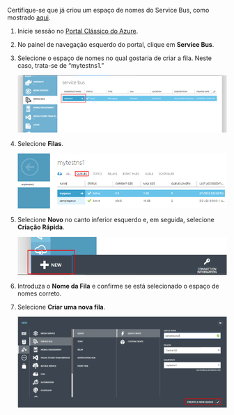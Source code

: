 Certifique-se que já criou um espaço de nomes do Service Bus, como mostrado [aqui][namespace-how-to].

1. Inicie sessão no [Portal Clássico do Azure][classic-portal].

2. No painel de navegação esquerdo do portal, clique em **Service Bus**.

3. Selecione o espaço de nomes no qual gostaria de criar a fila. Neste caso, trata-se de “mytestns1.”

    ![Selecionar um espaço de nomes][select-namespace]

4. Selecione **Filas**.

    ![Selecionar Filas][select-queue]

5. Selecione **Novo** no canto inferior esquerdo e, em seguida, selecione **Criação Rápida**.

    ![Selecionar Novo][select-new]

6. Introduza o **Nome da Fila** e confirme se está selecionado o espaço de nomes correto.

7. Selecione **Criar uma nova fila**.

    ![Criar uma fila][create-queue]

[select-namespace]: ./media/service-bus-create-queue-portal/select-namespace.png
[select-queue]: ./media/service-bus-create-queue-portal/select-queue.png
[select-new]: ./media/service-bus-create-queue-portal/select-new.png
[create-queue]: ./media/service-bus-create-queue-portal/create-queue.png

[namespace-how-to]: ../articles/service-bus/service-bus-create-namespace-portal.md
[classic-portal]: https://manage.windowsazure.com


<!--HONumber=Aug16_HO1-->


